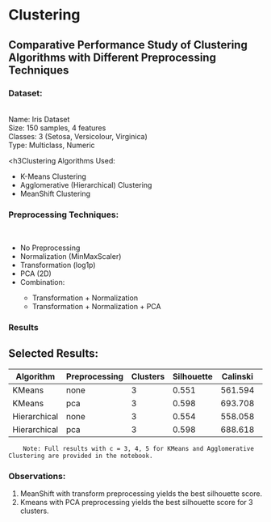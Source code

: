 # Clustering

## Comparative Performance Study of Clustering Algorithms with Different Preprocessing Techniques
<h3>Dataset:</h3> <br>
Name: Iris Dataset <br>
Size: 150 samples, 4 features <br>
Classes: 3 (Setosa, Versicolour, Virginica) <br>
Type: Multiclass, Numeric <br>

<h3Clustering Algorithms Used:</h3> <br>
<ul><li> K-Means Clustering</li> 

<li>Agglomerative (Hierarchical) Clustering </li>

<li> MeanShift Clustering </li> </ul>

<h3>Preprocessing Techniques:</h3><br>
<ul> <li>No Preprocessing </li>

<li>Normalization (MinMaxScaler)</li>

<li> Transformation (log1p)</li>

<li>  PCA (2D) </li>
<li>Combination:</li>
<ul> <li> Transformation + Normalization </li>
  <li>Transformation + Normalization + PCA </li>
</ul>
</ul>

 <h3> Results </h3>
 <h2>Selected Results:</h2>
    <table>
        <thead>
            <tr>
                <th>Algorithm</th>
                <th>Preprocessing</th>
                <th>Clusters</th>
                <th>Silhouette</th>
                <th>Calinski</th>
                <th>Davies</th>
            </tr>
        </thead>
        <tbody>
            <tr>
                <td>KMeans</td>
                <td>none</td>
                <td>3</td>
                <td>0.551</td>
                <td>561.594</td>
                <td>0.666</td>
            </tr>
            <tr>
                <td>KMeans</td>
                <td>pca</td>
                <td>3</td>
                <td>0.598</td>
                <td>693.708</td>
                <td>0.565</td>
            </tr>
            <tr>
                <td>Hierarchical</td>
                <td>none</td>
                <td>3</td>
                <td>0.554</td>
                <td>558.058</td>
                <td>0.656</td>
            </tr>
            <tr>
                <td>Hierarchical</td>
                <td>pca</td>
                <td>3</td>
                <td>0.598</td>
                <td>688.618</td>
                <td>0.560</td>
            </tr>
        </tbody>
    </table>

    
        Note: Full results with c = 3, 4, 5 for KMeans and Agglomerative Clustering are provided in the notebook.
  
 

<h3>Observations:</h3>
        <ol>
            <li>MeanShift with transform preprocessing yields the best silhouette score.</li>
            <li>Kmeans with PCA preprocessing yields the best silhouette score for 3 clusters.</li>
        </ol>


